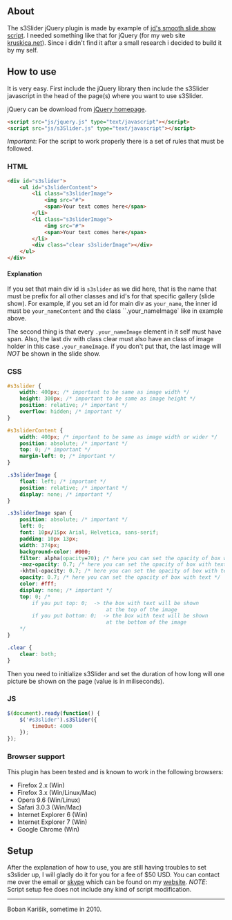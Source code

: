 ## About
The s3Slider jQuery plugin is made by example of [jd's smooth slide show script](http://smoothslideshow.jondesign.net/timed.html). I needed something like that for jQuery (for my web site [kruskica.net](http://www.kruskica.net)). Since i didn't find it after a small research i decided to build it by my self.

## How to use
It is very easy. First include the jQuery library then include the s3Slider javascript in the head of the page(s) where you want to use s3Slider.

jQuery can be download from [jQuery homepage](http://docs.jquery.com/Downloading_jQuery).
```html
<script src="js/jquery.js" type="text/javascript"></script>
<script src="js/s3Slider.js" type="text/javascript"></script>
```
*Important*: For the script to work properly there is a set of rules that must be followed.

### HTML
```html
<div id="s3slider">
    <ul id="s3sliderContent">
        <li class="s3sliderImage">
            <img src="#">
            <span>Your text comes here</span>
        </li>
        <li class="s3sliderImage">
            <img src="#">
            <span>Your text comes here</span>
        </li>
        <div class="clear s3sliderImage"></div>
    </ul>
</div>
```

#### Explanation
If you set that main div id is `s3slider` as we did here, that is the name that must be prefix for all other classes and id's for that specific gallery (slide show). For example, if you set an id for main div as `your_name`, the inner id must be `your_nameContent` and the class ``.your_nameImage` like in example above.

The second thing is that every `.your_nameImage` element in it self must have span. Also, the last div with class clear must also have an class of image holder in this case `.your_nameImage`. if you don't put that, the last image will *NOT* be shown in the slide show.

### CSS
```css
#s3slider {
    width: 400px; /* important to be same as image width */
    height: 300px; /* important to be same as image height */
    position: relative; /* important */
    overflow: hidden; /* important */
}

#s3sliderContent {
    width: 400px; /* important to be same as image width or wider */
    position: absolute; /* important */
    top: 0; /* important */
    margin-left: 0; /* important */
}

.s3sliderImage {
    float: left; /* important */
    position: relative; /* important */
    display: none; /* important */
}

.s3sliderImage span {
    position: absolute; /* important */
    left: 0;
    font: 10px/15px Arial, Helvetica, sans-serif;
    padding: 10px 13px;
    width: 374px;
    background-color: #000;
    filter: alpha(opacity=70); /* here you can set the opacity of box with text */
    -moz-opacity: 0.7; /* here you can set the opacity of box with text */
    -khtml-opacity: 0.7; /* here you can set the opacity of box with text */
    opacity: 0.7; /* here you can set the opacity of box with text */
    color: #fff;
    display: none; /* important */
    top: 0; /*
        if you put top: 0;  -> the box with text will be shown
                                at the top of the image
        if you put bottom: 0;  -> the box with text will be shown
                                at the bottom of the image
    */
}

.clear {
    clear: both;
}
```

Then you need to initialize s3Slider and set the duration of how long will one picture be shown on the page (value is in miliseconds).

### JS
```javascript
$(document).ready(function() {
    $('#s3slider').s3Slider({
        timeOut: 4000
    });
});
```

### Browser support
This plugin has been tested and is known to work in the following browsers:

 * Firefox 2.x (Win)
 * Firefox 3.x (Win/Linux/Mac)
 * Opera 9.6 (Win/Linux)
 * Safari 3.0.3 (Win/Mac)
 * Internet Explorer 6 (Win)
 * Internet Explorer 7 (Win)
 * Google Chrome (Win)

## Setup
After the explanation of how to use, you are still having troubles to set s3slider up, I will gladly do it for you for a fee of $50 USD. You can contact me over the email or [skype](skype:karisik.boban?chat) which can be found on my [website](http://www.serie3.info/).
*NOTE*: Script setup fee does not include any kind of script modification.

---
Boban Karišik, sometime in 2010.
